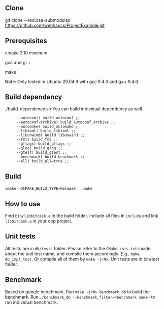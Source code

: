## Clone
   git clone --recurse-submodules https://github.com/wenhaocs/ProjectExample.git

## Prerequisites
cmake 3.10 minimum

gcc and g++

make

Note: Only tested in Ubuntu 20.04.6 with gcc 9.4.0 and g++ 9.4.0.

## Build dependency
   ./build-dependency.sh
   You can build individual dependency as well.
   ```
        --autoconf) build_autoconf ;;
        --autoconf-archive) build_autoconf_archive ;;
        --automake) build_automake ;;
        --libtool) build_libtool ;;
        --libunwind) build_libunwind ;;
        --fmt) build_fmt ;;
        --gflags) build_gflags ;;
        --glog) build_glog ;;
        --gtest) build_gtest ;;
        --benchmark) build_benchmark ;;
        --all) build_all=true ;;
   ```
## Build
`cmake -DCMAKE_BUILD_TYPE=Release ..`
`make`

## How to use
Find `bin/libbitcask.a` in the build folder. Include all files in `include` and link `libbitcask.a` in your cpp project.

## Unit tests
All tests are in `db/tests` folder. Please refer to the `CMakeLists.txt` inside about the unit test name, and compile them accordingly. E.g., `make db_impl_test`. Or compile all of them by `make -j<N>`. Unit tests are in bin/test folder.

## Benchmark
Based on google benchmark. Run `make -j<N> benchmark_db` to build the benchmark. Run `./benchmark_db --benchmark_filter=<benchmark name>` to run individual benchmark.
